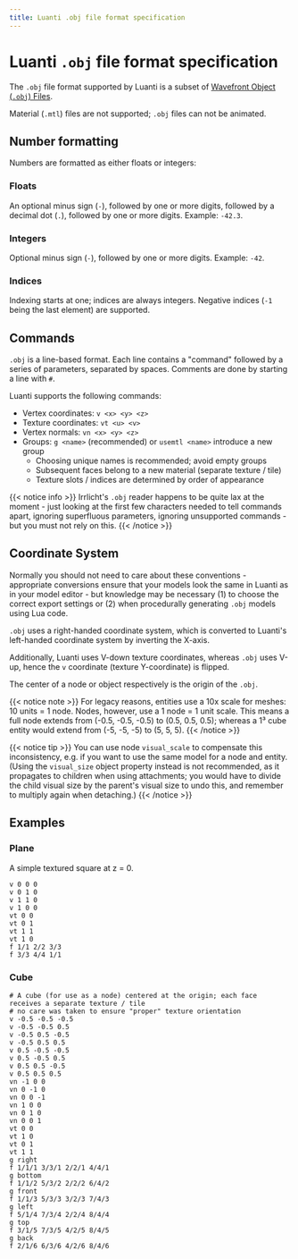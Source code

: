 ```yaml
---
title: Luanti .obj file format specification
---
```


# Luanti `.obj` file format specification

The `.obj` file format supported by Luanti is a subset of [Wavefront Object (`.obj`) Files](https://web.archive.org/web/20250620145323/https://paulbourke.net/dataformats/obj/).

Material (`.mtl`) files are not supported; `.obj` files can not be animated.

## Number formatting

Numbers are formatted as either floats or integers:

### Floats

An optional minus sign (`-`), followed by one or more digits,
followed by a decimal dot (`.`), followed by one or more digits.
Example: `-42.3`.

### Integers

Optional minus sign (`-`), followed by one or more digits.
Example: `-42`.

### Indices

Indexing starts at one; indices are always integers.
Negative indices (`-1` being the last element) are supported.

## Commands

`.obj` is a line-based format.
Each line contains a "command" followed by a series of parameters, separated by spaces.
Comments are done by starting a line with `#`.

Luanti supports the following commands:

* Vertex coordinates: `v <x> <y> <z>`
* Texture coordinates: `vt <u> <v>`
* Vertex normals: `vn <x> <y> <z>`
* Groups: `g <name>` (recommended) or `usemtl <name>` introduce a new group
  * Choosing unique names is recommended; avoid empty groups
  * Subsequent faces belong to a new material (separate texture / tile)
  * Texture slots / indices are determined by order of appearance

{{< notice info >}}
Irrlicht's `.obj` reader happens to be quite lax at the moment -
just looking at the first few characters needed to tell commands apart,
ignoring superfluous parameters, ignoring unsupported commands -
but you must not rely on this.
{{< /notice >}}

## Coordinate System

Normally you should not need to care about these conventions - appropriate conversions ensure that your models look the same in Luanti as in your model editor - but knowledge may be necessary (1) to choose the correct export settings or (2) when procedurally generating `.obj` models using Lua code.

`.obj` uses a right-handed coordinate system, which is converted to Luanti's left-handed coordinate system by inverting the X-axis.

Additionally, Luanti uses V-down texture coordinates,
whereas `.obj` uses V-up, hence the `v` coordinate (texture Y-coordinate) is flipped.

The center of a node or object respectively is the origin of the `.obj`.

{{< notice note >}}
For legacy reasons, entities use a 10x scale for meshes: 10 units = 1 node.
Nodes, however, use a 1 node = 1 unit scale.
This means a full node extends from (-0.5, -0.5, -0.5) to (0.5, 0.5, 0.5);
whereas a 1³ cube entity would extend from (-5, -5, -5) to (5, 5, 5).
{{< /notice >}}

{{< notice tip >}}
You can use node `visual_scale` to compensate this inconsistency,
e.g. if you want to use the same model for a node and entity.
(Using the `visual_size` object property instead is not recommended,
as it propagates to children when using attachments;
you would have to divide the child visual size by the parent's
visual size to undo this, and remember to multiply again when detaching.)
{{< /notice >}}

## Examples

### Plane

A simple textured square at z = 0.

```obj
v 0 0 0
v 0 1 0
v 1 1 0
v 1 0 0
vt 0 0
vt 0 1
vt 1 1
vt 1 0
f 1/1 2/2 3/3
f 3/3 4/4 1/1
```

### Cube

```
# A cube (for use as a node) centered at the origin; each face receives a separate texture / tile
# no care was taken to ensure "proper" texture orientation
v -0.5 -0.5 -0.5
v -0.5 -0.5 0.5
v -0.5 0.5 -0.5
v -0.5 0.5 0.5
v 0.5 -0.5 -0.5
v 0.5 -0.5 0.5
v 0.5 0.5 -0.5
v 0.5 0.5 0.5
vn -1 0 0
vn 0 -1 0
vn 0 0 -1
vn 1 0 0
vn 0 1 0
vn 0 0 1
vt 0 0
vt 1 0
vt 0 1
vt 1 1
g right
f 1/1/1 3/3/1 2/2/1 4/4/1
g bottom
f 1/1/2 5/3/2 2/2/2 6/4/2
g front
f 1/1/3 5/3/3 3/2/3 7/4/3
g left
f 5/1/4 7/3/4 2/2/4 8/4/4
g top
f 3/1/5 7/3/5 4/2/5 8/4/5
g back
f 2/1/6 6/3/6 4/2/6 8/4/6
```
